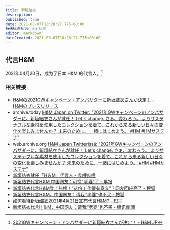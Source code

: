 ```yaml
---
title: 新垣结衣
description:
published: true
date: 2021-08-07T18:28:27.775+08:00
特殊标签标记: #无标签
editor: markdown
dateCreated: 2021-08-07T18:28:27.775+08:00
---
```


## 代言H&M

2021年04月20日，成为了日本 H&M 的代言人。[^HMJP_LSC]

[^HMJP_LSC]: [2021GWキャンペーン・アンバサダーに新垣結衣さんが決定！ - H&M JP](https://web.archive.org/web/20210421001642/https://www2.hm.com/ja_jp/life/culture/inside-h-m/gwjp-announcement.html)

### 相关链接

+ [H&Mの2021GWキャンペーン・アンバサダーに新垣結衣さんが決定！ - H&Mのプレスリリース](https://web.archive.org/web/20210505150208/https://prtimes.jp/main/html/rd/p/000000475.000011958.html)
+ archive.today [H&M Japan on Twitter: "2021年GWキャンペーンのアンバサダーに、新垣結衣さんが就任！ Let's change. さぁ、変わろう。 よりサステナブルな素材を使用したコレクションを着て、これから来る新しい日々の変化を楽しみませんか？ 未来のために、一緒にはじめよう。 #HM #HMサステナ"](https://archive.is/zIgUp "https://twitter.com/hmjapan/status/1384658140126355460")
+ web.archive.org [H&M Japan Twitterissä: "2021年GWキャンペーンのアンバサダーに、新垣結衣さんが就任！ Let's change. さぁ、変わろう。 よりサステナブルな素材を使用したコレクションを着て、これから来る新しい日々の変化を楽しみませんか？ 未来のために、一緒にはじめよう。 #HM #HMサステナ"](https://web.archive.org/web/20210421000046/https://twitter.com/hmjapan/status/1384658140126355460)
+ [新垣结衣就任「H＆M」代言人 - 哔哩哔哩](https://archive.is/2Mjqc "https://www.bilibili.com/read/cv10960300")
+ [新垣结衣代言H&M 中国网友：可换“老婆”了 - 早报](https://web.archive.org/web/20210426214332/https://www.zaobao.com.sg/entertainment/story20210423-1141525)
+ [新垣结衣代言H&M登上热搜！“这份工作很有意义”？网友回应亮了 - 搜狐](https://web.archive.org/web/20210808084359/https://www.sohu.com/a/463303101_361945)
+ [新垣结衣代言H&M，中国网友：请我"老婆"也不买 - 搜狐](https://web.archive.org/web/20210808084314/https://www.sohu.com/a/462594704_115479)
+ [如何看待新垣结衣2021年4月21日宣布代言H&M? - 知乎](https://web.archive.org/web/20210615132710/https://www.zhihu.com/question/455728535)
+ [新垣结衣代言H＆M，中国网友：请我“老婆”也不买 - 腾讯新闻](https://web.archive.org/web/20210808084305/https://new.qq.com/omn/20210423/20210423A0G6J100.html)
